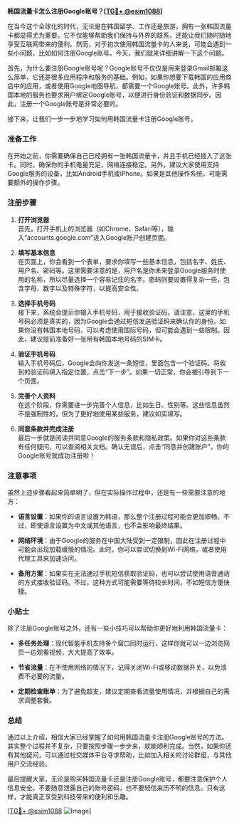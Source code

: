 **韩国流量卡怎么注册Google账号？[[TG💪+ @esim1088](https://t.me/s/esim1088)]**

在当今这个全球化的时代，无论是在韩国留学、工作还是旅游，拥有一张韩国流量卡都显得尤为重要。它不仅能够帮助我们保持与外界的联系，还能让我们随时随地享受互联网带来的便利。然而，对于初次使用韩国流量卡的人来说，可能会遇到一些小问题，比如如何注册Google账号。今天，我们就来详细讲解一下这个问题。

首先，为什么要注册Google账号呢？Google账号不仅仅是用来登录Gmail邮箱这么简单，它还是很多应用程序和服务的基础。例如，如果你想要下载韩国的应用商店中的应用，或者使用Google地图导航，都需要一个Google账号。此外，许多韩国本地的服务也要求用户绑定Google账号，以便进行身份验证和数据同步。因此，注册一个Google账号是非常必要的。

接下来，让我们一步一步地学习如何用韩国流量卡注册Google账号。

### 准备工作

在开始之前，你需要确保自己已经拥有一张韩国流量卡，并且手机已经插入了这张卡。同时，确保你的手机电量充足，网络连接稳定。另外，建议大家使用支持Google服务的设备，比如Android手机或iPhone。如果是其他操作系统，可能需要额外的操作步骤。

### 注册步骤

1. **打开浏览器**  
   首先，打开手机上的浏览器（如Chrome、Safari等），输入“accounts.google.com”进入Google账户创建页面。

2. **填写基本信息**  
   在页面上，你会看到一个表单，要求你填写一些基本信息，包括名字、姓氏、用户名、密码等。这里需要注意的是，用户名是你未来登录Google服务时使用的名称，所以尽量选择一个容易记住的名字。密码则要设置得复杂一些，包含字母、数字以及特殊字符，以提高安全性。

3. **选择手机号码**  
   接下来，系统会提示你输入手机号码，用于接收验证码。请注意，这里的手机号码必须是真实的，因为Google会通过短信发送验证码来确认你的身份。如果你没有韩国本地号码，可以考虑使用国际号码，但可能会遇到一些限制。因此，建议提前准备好一张带有韩国本地号码的SIM卡。

4. **验证手机号码**  
   输入手机号码后，Google会向你发送一条短信，里面包含一个验证码。将收到的验证码填入指定位置，点击“下一步”。如果一切正常，你会被引导到下一个页面。

5. **完善个人资料**  
   在这个阶段，你需要进一步完善个人信息，比如生日、性别等。这些信息虽然不是强制性的，但为了更好地使用某些服务，建议如实填写。

6. **同意条款并完成注册**  
   最后一步就是阅读并同意Google的服务条款和隐私政策。如果你对这些条款有任何疑问，可以查阅相关文档。确认无误后，点击“同意并创建账户”，你的Google账号就成功注册啦！

### 注意事项

虽然上述步骤看起来简单明了，但在实际操作过程中，还是有一些需要注意的地方：

- **语言设置**：如果你的语言设置为韩语，那么整个注册过程可能会更加顺畅。不过，即使语言设置为中文或其他语言，也不会影响最终结果。
  
- **网络环境**：由于Google的服务在中国大陆受到一定限制，因此在注册过程中可能会出现加载缓慢的情况。此时，你可以尝试切换到Wi-Fi网络，或者使用代理工具来加速访问。

- **备用方案**：如果实在无法通过手机短信获取验证码，也可以尝试使用语音通话的方式接收验证码。不过，这种方式可能需要等待较长时间，不如短信方便快捷。

### 小贴士

除了注册Google账号之外，还有一些小技巧可以帮助你更好地利用韩国流量卡：

- **多任务处理**：现代智能手机支持多个窗口同时运行，这样你就可以一边浏览网页一边观看视频，大大提高了效率。
  
- **节省流量**：在不使用网络的情况下，记得关闭Wi-Fi或移动数据开关，以免浪费不必要的流量。

- **定期检查账单**：为了避免超支，建议定期查看流量使用情况，并根据自己的需求调整套餐。

### 总结

通过以上介绍，相信大家已经掌握了如何用韩国流量卡注册Google账号的方法。其实整个过程并不复杂，只要按照步骤一步步来，就能顺利完成。当然，如果你还有其他疑问，可以通过社交媒体平台寻求帮助，比如加入相关的讨论群组，与其他用户交流经验。

最后提醒大家，无论是购买韩国流量卡还是注册Google账号，都要注意保护个人信息安全。不要随意泄露自己的账号密码，也不要轻信来历不明的信息。只有这样，才能真正享受到科技带来的便利和乐趣。

[[TG💪+ @esim1088](https://t.me/s/esim1088) ![Image](https://i.postimg.cc/4NQfJmqS/Snipaste-2025-05-13-00-14-12.png)]